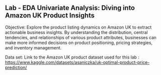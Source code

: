 ## Lab - EDA Univariate Analysis: Diving into Amazon UK Product Insights
Objective: Explore the product listing dynamics on Amazon UK to extract actionable business insights. By understanding the distribution, central tendencies, and relationships of various product attributes, businesses can make more informed decisions on product positioning, pricing strategies, and inventory management.

Data set: Link to the Amazon UK product dataset used for this lab : https://www.kaggle.com/datasets/asaniczka/uk-optimal-product-price-prediction/

